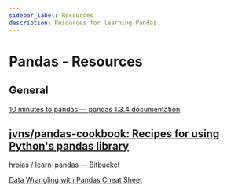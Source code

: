 ```yaml
---
sidebar_label: Resources
description: Resources for learning Pandas.
---
```


# Pandas - Resources

## General

[10 minutes to pandas — pandas 1.3.4 documentation](https://pandas.pydata.org/pandas-docs/stable/user_guide/10min.html)

[jvns/pandas-cookbook: Recipes for using Python's pandas library](https://github.com/jvns/pandas-cookbook)
-
[hrojas / learn-pandas — Bitbucket](https://bitbucket.org/hrojas/learn-pandas/src/master/)

[Data Wrangling with Pandas Cheat Sheet](https://pandas.pydata.org/Pandas_Cheat_Sheet.pdf)